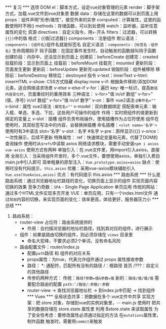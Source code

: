 *** 复习 ***
选项
    DOM
        el：脚本方式，设定vue对象管理的元素
        render：脚手架方式，加载.vue文件到vue对象里
    数据
        data：存储在这里的数据可以到页面上用
        props：组件声明“形参/属性”，接受外来的实参
        computed：计算属性，这里的函数使用时不用()
        methods：存储函数，可以到处使用
        watch：监听器，监听任意属性的变化
    资源
        directives：自定义指令，用`v-`开头
        filters：过滤器，可以转换`{{}}`中的值
            格式：{{值|过滤器}}
        components：注册组件
            默认语法：`components：{组件名}`组件名就是标签名
            自定义语法：`components：{标签名：组件名}`
    生命周期钩子
        钩子函数：在固定事件发生时，自动触发的函数就叫钩子函数
        创建阶段：内存中，还没显示到页面上
            创建前：beforeCreate
            创建完：created
        挂载阶段：显示到页面上
            挂载前：beforeMount
            挂载完：mounted
        更新阶段：页面发生更新
            更新前：beforeUpdate
            更新完:updated
        销毁阶段：组件被移除
            移除前：beforeDestroy
            移除后：destroyed
指令
    v-text：innerText
    v-html: innerHTML
    v-show: CSS方式隐藏 display:none
    v-if: 根据条件移除/添加DOM元素，适合网络请求场景
        v-else
        v-else-if
    v-for：遍历
        key: 唯一标识，提高`数组内容变化时`，页面重绘时的重用效率
        三种语法：
            v-for="值 in/of 数组"
            v-for="(值，序号) in/of 数组"
            v-for="值 in/of 数字"
    v-on：事件
        vue2语法 `@事件名=""`
    v-bind：属性
        vue2语法 `:属性名=""`
    v-model：双向数据绑定
        搭配表单元素：输入框、单选、多选、下拉，这些用户可操作的组件
        作用：实时把组件的值更新到绑定的变量上
    v-slot：插槽
        组件负责布局操作，使用插槽作为占位符使用
        组件在使用时，其双标签写法中的内容，会替换掉插槽
        命名插槽：`<slot name='名字'>`
            使用时有3中语法
            slot='名字'
            v-slot：名字
            #名字 
    v-pre：原样显示{{}}
    v-once：一次性展示，后续不更新
特殊属性：
    ref：快速绑定变量和元素，代替了DOM的查询操作
        使用时从`$refs`中读取
axios
    网络请求模块，需要手动安装`npm i axios vue-axios`
    使用方式有两种
        单独引入：在.vue文件里，用import引入axios，直接用
        全局引入：当采用组件开发时，多个.vue文件，要想使用axios，单独引入费劲
            main.js中引入即可
                简单粗暴的原型注入：`Vue.prototype.axios=axios`
                    缺点：使用时没有代码提示，`this.axios`
                优雅：采用vue-axios模块辅助引入
                    `Vue.use(VueAxios,axios)`
                    优点：有代码提示 this.axios
*** 路由系统 ***
什么是路由系统：通过浏览器地址栏路径的变化，切换页面上显示的组件
    实现页面内容切换的效果
    竞争力奇数：`SPA` - Single Page Application 单页应用
        传统的网站：通过多个HTML文件实现多页开发
        VUE：单页应用，只有一个index.html文件
            通过`局部`内容的切换，来实现页面的变化：效率更高，体验更好，服务器压力小
*** 总结 ***
1. 路由系统：
    - router-view 占位符：路由系统提供的
        - 作用：会扫描浏览器的地址栏路径，找到其对应的组件，进行展示
    - 组件：如果是路由切换的组件，则必须存储在 `views` 目录里
        - 命名大驼峰，不要求必须2个单词，没有命名风险
    - 路由配置文件：router/index.js
        - 配置`path`路径 和 组件的对应关系
        - props属性：为true，代表允许组件通过 props 属性接收参数
        - 路径：
            *: 通配符，匹配所有没有的路径
            /：根路径  首页
            /???：自定义的其他路径
        - 传参的两种方式：
            传统：`路径?参数=值&参数=值`
            新的：`路径/值/值/值` 需要配合路由的配置 `path:'/路径/:参数/:参数`
        - router-view -> 查找浏览器地址栏 -> 到index.js中匹配 -> 找到组件
*** Vuex ***
全局状态共享：把数据在多个.vue文件中共享
    实现方案：把 store 对象，存储到vue的实例对象里，-- main.js
    使用时
        把共享的数据存储在 store.state 属性里
        利用 $store.state 来读取属性
        为了安全性考虑：要修改属性必须通过指定的方法
            在`mutations`属性里，制作函数
            触发时，需要用`commit`来触发